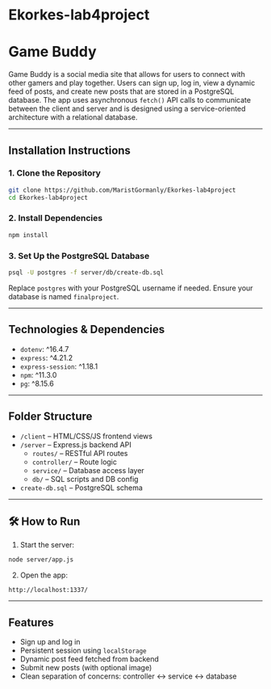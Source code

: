 # Ekorkes-lab4project
# Game Buddy

Game Buddy is a social media site that allows for users to connect with other gamers and play together. Users can sign up, log in, view a dynamic feed of posts, and create new posts that are stored in a PostgreSQL database. The app uses asynchronous `fetch()` API calls to communicate between the client and server and is designed using a service-oriented architecture with a relational database.

---

## Installation Instructions

### 1. Clone the Repository
```bash
git clone https://github.com/MaristGormanly/Ekorkes-lab4project
cd Ekorkes-lab4project
```

### 2. Install Dependencies
```bash
npm install
```

### 3. Set Up the PostgreSQL Database
```bash
psql -U postgres -f server/db/create-db.sql
```

Replace `postgres` with your PostgreSQL username if needed. Ensure your database is named `finalproject`.

---

## Technologies & Dependencies

- `dotenv`: ^16.4.7
- `express`: ^4.21.2
- `express-session`: ^1.18.1
- `npm`: ^11.3.0
- `pg`: ^8.15.6

---

## Folder Structure

- `/client` – HTML/CSS/JS frontend views
- `/server` – Express.js backend API
  - `routes/` – RESTful API routes
  - `controller/` – Route logic
  - `service/` – Database access layer
  - `db/` – SQL scripts and DB config
- `create-db.sql` – PostgreSQL schema

---

## 🛠 How to Run

1. Start the server:
```bash
node server/app.js
```

2. Open the app:
```url
http://localhost:1337/
```

---

## Features

- Sign up and log in
- Persistent session using `localStorage`
- Dynamic post feed fetched from backend
- Submit new posts (with optional image)
- Clean separation of concerns: controller ↔ service ↔ database


